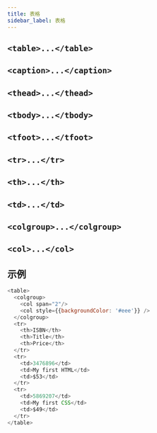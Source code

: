 ```yaml
---
title: 表格
sidebar_label: 表格
---
```


## `<table>...</table>`

## `<caption>...</caption>`

## `<thead>...</thead>`

## `<tbody>...</tbody>`

## `<tfoot>...</tfoot>`

## `<tr>...</tr>`

## `<th>...</th>`

## `<td>...</td>`

## `<colgroup>...</colgroup>`

## `<col>...</col>`

## 示例

```js live
<table>
  <colgroup>
    <col span="2"/>
    <col style={{backgroundColor: '#eee'}} />
  </colgroup>
  <tr>
    <th>ISBN</th>
    <th>Title</th>
    <th>Price</th>
  </tr>
  <tr>
    <td>3476896</td>
    <td>My first HTML</td>
    <td>$53</td>
  </tr>
  <tr>
    <td>5869207</td>
    <td>My first CSS</td>
    <td>$49</td>
  </tr>
</table>
```
